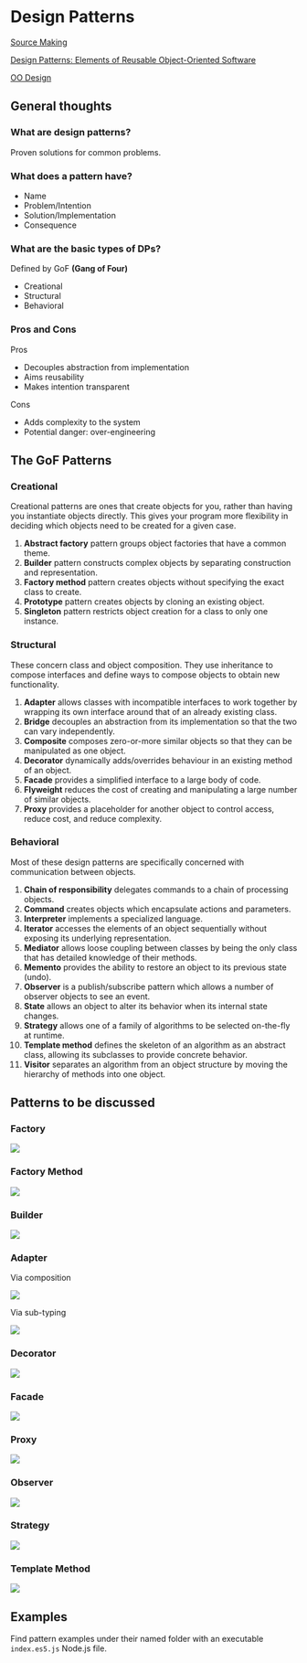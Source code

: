 # Design Patterns

[Source Making](https://sourcemaking.com "Source Making")

[Design Patterns: Elements of Reusable Object-Oriented Software](https://en.wikipedia.org/wiki/Design_Patterns "The GoF Book")

[OO Design](http://www.oodesign.com "OO Design")

## General thoughts

### What are design patterns?

Proven solutions for common problems.

### What does a pattern have?

* Name
* Problem/Intention
* Solution/Implementation
* Consequence

### What are the basic types of DPs?

Defined by GoF __(Gang of Four)__

* Creational
* Structural
* Behavioral

### Pros and Cons

Pros

* Decouples abstraction from implementation
* Aims reusability
* Makes intention transparent

Cons

* Adds complexity to the system
* Potential danger: over-engineering

## The GoF Patterns

### Creational

Creational patterns are ones that create objects for you, rather than having you instantiate objects directly. This gives your program more flexibility in deciding which objects need to be created for a given case.

1. **Abstract factory** pattern groups object factories that have a common theme.
2. **Builder** pattern constructs complex objects by separating construction and representation.
3. **Factory method** pattern creates objects without specifying the exact class to create.
4. **Prototype** pattern creates objects by cloning an existing object.
5. **Singleton** pattern restricts object creation for a class to only one instance.

### Structural

These concern class and object composition. They use inheritance to compose interfaces and define ways to compose objects to obtain new functionality.

1. **Adapter** allows classes with incompatible interfaces to work together by wrapping its own interface around that of an already existing class.
2. **Bridge** decouples an abstraction from its implementation so that the two can vary independently.
3. **Composite** composes zero-or-more similar objects so that they can be manipulated as one object.
4. **Decorator** dynamically adds/overrides behaviour in an existing method of an object.
5. **Facade** provides a simplified interface to a large body of code.
6. **Flyweight** reduces the cost of creating and manipulating a large number of similar objects.
7. **Proxy** provides a placeholder for another object to control access, reduce cost, and reduce complexity.

### Behavioral

Most of these design patterns are specifically concerned with communication between objects.

1. **Chain of responsibility** delegates commands to a chain of processing objects.
2. **Command** creates objects which encapsulate actions and parameters.
3. **Interpreter** implements a specialized language.
4. **Iterator** accesses the elements of an object sequentially without exposing its underlying representation.
5. **Mediator** allows loose coupling between classes by being the only class that has detailed knowledge of their methods.
6. **Memento** provides the ability to restore an object to its previous state (undo).
7. **Observer** is a publish/subscribe pattern which allows a number of observer objects to see an event.
8. **State** allows an object to alter its behavior when its internal state changes.
9. **Strategy** allows one of a family of algorithms to be selected on-the-fly at runtime.
10. **Template method** defines the skeleton of an algorithm as an abstract class, allowing its subclasses to provide concrete behavior.
11. **Visitor** separates an algorithm from an object structure by moving the hierarchy of methods into one object.

## Patterns to be discussed

### Factory

![](http://www.oodesign.com/images/stories/factory%20implementation.gif)

### Factory Method

![](http://www.oodesign.com/images/stories/factory%20method%20implementation%20-%20uml%20class%20diagram.gif)

### Builder

![](http://www.oodesign.com/images/creational/builder-pattern.png)

### Adapter

Via composition

![](http://www.oodesign.com/images/structural/adapter-pattern.png)

Via sub-typing

![](http://www.oodesign.com/images/structural/adapter-pattern-multiple-inheritance.png)

### Decorator

![](http://www.oodesign.com/images/design_patterns/structural/decorator-design-pattern-implementation-uml-class-diagram.png)

### Facade

![](https://upload.wikimedia.org/wikipedia/en/5/57/Example_of_Facade_design_pattern_in_UML.png)

### Proxy

![](http://www.oodesign.com/images/design_patterns/structural/proxy-design-pattern-implementation-uml-class-diagram.png)

### Observer

![](http://www.oodesign.com/images/design_patterns/behavioral/observer_implementation_-_uml_class_diagram.gif)

### Strategy

![](http://www.oodesign.com/images/design_patterns/behavioral/strategy_implementation_-_uml_class_diagram.gif)

### Template Method

![](http://www.oodesign.com/images/design_patterns/behavioral/template_method_implementation_-_uml_class_diagram.gif)

## Examples

Find pattern examples under their named folder with an executable `index.es5.js` Node.js file.

